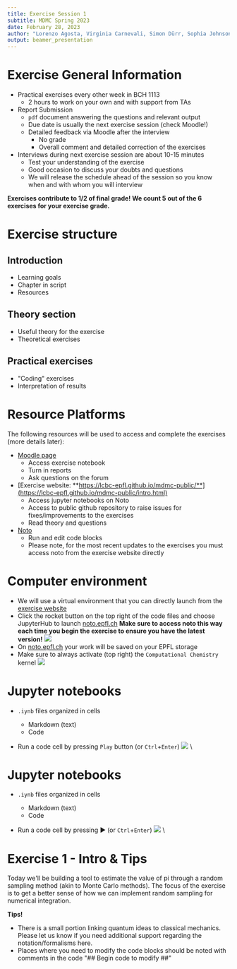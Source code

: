 ```yaml
---
title: Exercise Session 1
subtitle: MDMC Spring 2023
date: February 28, 2023
author: "Lorenzo Agosta, Virginia Carnevali, Simon Dürr, Sophia Johnson, Nikolaos Lempesis, Andrea Levy"
output: beamer_presentation
---
```


# Exercise General Information
- Practical exercises every other week in BCH 1113
    - 2 hours to work on your own and with support from TAs
- Report Submission
    - `pdf` document answering the questions and relevant output
    - Due date is usually the next exercise session (check Moodle!) 
    - Detailed feedback via Moodle after the interview
        - No grade
        - Overall comment and detailed correction of the exercises
- Interviews during next exercise session are about 10-15 minutes
    - Test your understanding of the exercise
    - Good occasion to discuss your doubts and questions
    - We will release the schedule ahead of the session so you know when and with whom you will interview

**Exercises contribute to 1/2 of final grade! We count 5 out of the 6 exercises for your exercise grade.**

# Exercise structure
## Introduction
- Learning goals
- Chapter in script
- Resources

## Theory section
- Useful theory for the exercise
- Theoretical exercises

## Practical exercises
- "Coding" exercises
- Interpretation of results

# Resource Platforms
The following resources will be used to access and complete the exercises (more details later):
- [Moodle page](https://moodle.epfl.ch/course/view.php?id=10441)
    - Access exercise notebook
    - Turn in reports
    - Ask questions on the forum
- [Exercise website: **https://lcbc-epfl.github.io/mdmc-public/**](https://lcbc-epfl.github.io/mdmc-public/intro.html)
    - Access jupyter notebooks on Noto
    - Access to public github repository to raise issues for fixes/improvements to the exercises
    - Read theory and questions
- [Noto](https://noto.epfl.ch/)
    - Run and edit code blocks
    - Please note, for the most recent updates to the exercises you must access noto from the exercise website directly

# Computer environment
- We will use a virtual environment that you can directly launch from the [exercise website](https://lcbc-epfl.github.io/mdmc-public/intro.html)
- Click the rocket button on the top right of the code files and choose JupyterHub to launch [noto.epfl.ch](https://noto.epfl.ch/) **Make sure to access noto this way each time you begin the exercise to ensure you have the latest version!**
		![](/data/mdmc/img_slides/Ex1/notebooks.png)
- On [noto.epfl.ch](https://noto.epfl.ch/) your work will be saved on your EPFL storage
- Make sure to always activate (top right) the `Computational Chemistry` kernel
		![](/data/mdmc/img_slides/Ex1/kernel.png)

# Jupyter notebooks
- `.iynb` files organized in cells
	- Markdown (text)
	- Code 

- Run a code cell by pressing `Play` button (or `Ctrl`+`Enter`)
![](/data/mdmc/img_slides/Ex1/jn_1.png) \

# Jupyter notebooks
- `.iynb` files organized in cells
	- Markdown (text)
	- Code 

- Run a code cell by pressing :arrow_forward: (or `Ctrl`+`Enter`)
![](/data/mdmc/img_slides/Ex1/jn_2.png) \

# Exercise 1 - Intro & Tips
Today we'll be building a tool to estimate the value of pi through a random sampling method (akin to Monte Carlo methods). The focus of the exercise is to get a better sense of how we can implement random sampling for numerical integration.

**Tips!**
- There is a small portion linking quantum ideas to classical mechanics. Please let us know if you need additional support regarding the notation/formalisms here.
- Places where you need to modify the code blocks should be noted with comments in the code "## Begin code to modify ##"
